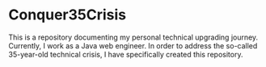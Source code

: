 # Conquer35Crisis
This is a repository documenting my personal technical upgrading journey. Currently, I work as a Java web engineer. In order to address the so-called 35-year-old technical crisis, I have specifically created this repository.
